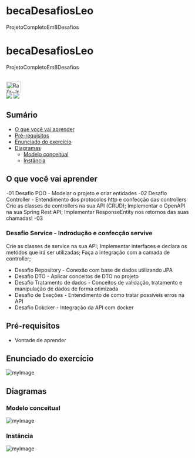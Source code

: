 # becaDesafiosLeo
ProjetoCompletoEm8Desafios

# becaDesafiosLeo
ProjetoCompletoEm8Desafios

</div>
<div style="display: inline_block"><br>
  <img align="center" alt="Rafa-Js" height="30" width="40" src="https://img.shields.io/badge/Java-ED8B00?style=for-the-badge&logo=java&logoColor=white">
  
</div>

<div> 
  <a href="https://www.instagram.com/hilarioleozinho/?hl=pt" target="_blank"><img src="https://img.shields.io/badge/-Instagram-%23E4405F?style=for-the-badge&logo=instagram&logoColor=white" target="_blank"></a>
 	<a href="https://www.linkedin.com/in/leonardoanalistadesuporte/" target="_blank"><img src="https://img.shields.io/badge/-LinkedIn-%230077B5?style=for-the-badge&logo=linkedin&logoColor=white" target="_blank"></a> 
</div>

## Sumário
- [O que você vai aprender](#O-que-você-vai-aprender)
- [Pré-requisitos](#Pré-requisitos)
- [Enunciado do exercício](#Enunciado-do-exercício)
- [Diagramas](#Diagramas)
  - [Modelo conceitual](#Modelo-conceitual)
  - [Instância](#Instância)

## O que você vai aprender
-01 Desafio POO - Modelar o projeto e criar entidades
-02 Desafio Controller - Entendimento dos protocolos http e confecção das controllers
Crie as classes de controllers na sua API (CRUD);
Implementar o OpenAPI na sua Spring Rest API;
Implementar ResponseEntity nos retornos das suas chamadas!
-03 <h3>Desafio Service - Indrodução e confecção servive</h3>
Crie as classes de service na sua API;
Implementar interfaces e declara os metódos que irá ser utilizadas;
Faça a integração com a camada de controller;


- Desafio Repository - Conexão com base de dados utilizando JPA
- Desafio DTO - Aplicar conceitos de DTO no projeto
- Desafio Tratamento de dados - Conceitos de validação, tratamento e manipulação de dados de forma otimizada 
- Desafio de Exeções - Entendimento de como tratar possiveis erros na API
- Desafio Dokcker - Integração da API com docker

## Pré-requisitos

- Vontade de aprender

## Enunciado do exercício

![myImage](https://github.com/Leonardohilariogithub/becaDesafiosLeo/blob/main/enuciado.PNG)

## Diagramas

### Modelo conceitual

![myImage](https://github.com/Leonardohilariogithub/becaDesafiosLeo/blob/main/modelo.PNG)

### Instância

![myImage](https://github.com/Leonardohilariogithub/becaDesafiosLeo/blob/main/instancias.PNG)
